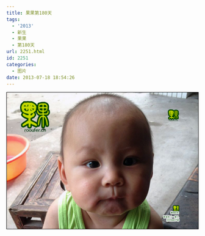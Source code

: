```yaml
---
title: 果果第180天
tags:
  - '2013'
  - 新生
  - 果果
  - 第180天
url: 2251.html
id: 2251
categories:
  - 图片
date: 2013-07-18 18:54:26
---
```


[![](/images/uploads/2013/07/果果诞生第180天.jpg "果果诞生第180天")](/images/uploads/2013/07/果果诞生第180天.jpg)
